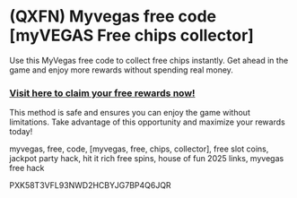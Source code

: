 # (QXFN) Myvegas free code [myVEGAS Free chips collector]

Use this MyVegas free code to collect free chips instantly. Get ahead in the game and enjoy more rewards without spending real money.  

### [Visit here to claim your free rewards now!](https://gamehunters.win/myvegas-bingo)  

This method is safe and ensures you can enjoy the game without limitations. Take advantage of this opportunity and maximize your rewards today!  

myvegas, free, code, [myvegas, free, chips, collector], free slot coins, jackpot party hack, hit it rich free spins, house of fun 2025 links, myvegas free hack  

PXK58T3VFL93NWD2HCBYJG7BP4Q6JQR  
